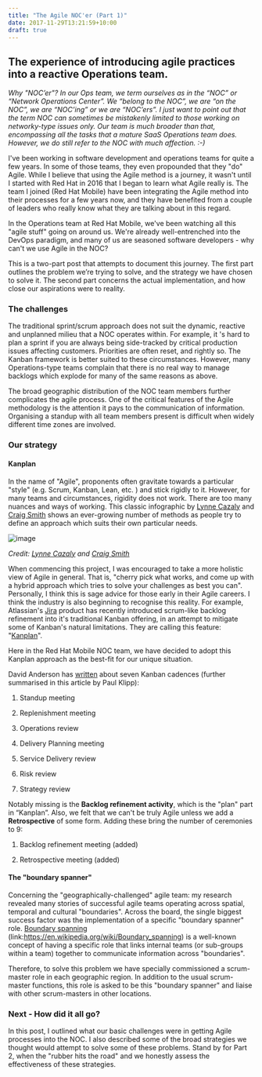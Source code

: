 ```yaml
---
title: "The Agile NOC'er (Part 1)"
date: 2017-11-29T13:21:59+10:00
draft: true
---
```


## The experience of introducing agile practices into a reactive Operations team.

*Why "NOC’er"? In our Ops team, we term ourselves as in the “NOC” or “Network Operations Center”. We “belong to the NOC”, we are “on the NOC”, we are “NOC’ing” or we are “NOC’ers”. I just want to point out that the term NOC can sometimes be mistakenly limited to those working on networky-type issues only. Our team is much broader than that, encompassing all the tasks that a mature SaaS Operations team does. However, we do still refer to the NOC with much affection. :-)*

I've been working in software development and operations teams for quite a few years. In some of those teams, they even propounded that they "do" Agile. While I believe that using the Agile method is a journey, it wasn't until I started with Red Hat in 2016 that I began to learn what Agile really is. The team I joined (Red Hat Mobile) have been integrating the Agile method into their processes for a few years now, and they have benefited from a couple of leaders who really know what they are talking about in this regard.

In the Operations team at Red Hat Mobile, we've been watching all this "agile stuff" going on around us. We're already well-entrenched into the DevOps paradigm, and many of us are seasoned software developers - why can't we use Agile in the NOC?

This is a two-part post that attempts to document this journey. The first part outlines the problem we’re trying to solve, and the strategy we have chosen to solve it. The second part concerns the actual implementation, and how close our aspirations were to reality.

### The challenges

The traditional sprint/scrum approach does not suit the dynamic, reactive and unplanned milieu that a NOC operates within. For example, it 's hard to plan a sprint if you are always being side-tracked by critical production issues affecting customers. Priorities are often reset, and rightly so. The Kanban framework is better suited to these circumstances. However, many Operations-type teams complain that there is no real way to manage backlogs which explode for many of the same reasons as above.

The broad geographic distribution of the NOC team members further complicates the agile process. One of the critical features of the Agile methodology is the attention it pays to the communication of information. Organising a standup with all team members present is difficult when widely different time zones are involved.

### Our strategy

#### Kanplan

In the name of "Agile", proponents often gravitate towards a particular "style" (e.g. Scrum, Kanban, Lean, etc. ) and stick rigidly to it. However, for many teams and circumstances, rigidity does not work. There are too many nuances and ways of working. This classic infographic by [Lynne Cazaly](https://twitter.com/lynnecazaly) and [Craig Smith](https://twitter.com/smithcdau) shows an ever-growing number of methods as people try to define an approach which suits their own particular needs.

![image](/images/the-agile-nocer-pt1-1.jpg#c)

*Credit: [Lynne Cazaly](https://twitter.com/lynnecazaly/status/524373520550072321) and [Craig Smith](https://twitter.com/smithcdau)*

When commencing this project, I was encouraged to take a more holistic view of Agile in general. That is, "cherry pick what works, and come up with a hybrid approach which tries to solve your challenges as best you can". Personally, I think this is sage advice for those early in their Agile careers. I think the industry is also beginning to recognise this reality. For example, Atlassian's [Jira](https://www.atlassian.com/software/jira) product has recently introduced scrum-like backlog refinement into it's traditional Kanban offering, in an attempt to mitigate some of Kanban's natural limitations. They are calling this feature: "[Kanplan](https://www.atlassian.com/agile/kanplan)".

Here in the Red Hat Mobile NOC team, we have decided to adopt this Kanplan approach as the best-fit for our unique situation.

David Anderson has [written](http://www.djaa.com/kanban-cadences) about seven Kanban cadences (further summarised in this article by Paul Klipp):

1. Standup meeting

2. Replenishment meeting

3. Operations review

4. Delivery Planning meeting

5. Service Delivery review

6. Risk review

7. Strategy review

Notably missing is the **Backlog refinement activity**, which is the "plan" part in “Kanplan”. Also, we felt that we can't be truly Agile unless we add a **Retrospective** of some form. Adding these bring the number of ceremonies to 9:

1. Backlog refinement meeting (added)

2. Retrospective meeting (added)

#### The "boundary spanner"

Concerning the "geographically-challenged" agile team: my research revealed many stories of successful agile teams operating across spatial, temporal and cultural "boundaries". Across the board, the single biggest success factor was the implementation of a specific "boundary spanner" role. [Boundary spanning](https://en.wikipedia.org/wiki/Boundary_spanning) (link:https://en.wikipedia.org/wiki/Boundary_spanning) is a well-known concept of having a specific role that links internal teams (or sub-groups within a team) together to communicate information across "boundaries".

Therefore, to solve this problem we have specially commissioned a scrum-master role in each geographic region. In addition to the usual scrum-master functions, this role is asked to be this "boundary spanner" and liaise with other scrum-masters in other locations.

### Next - How did it all go?

In this post, I outlined what our basic challenges were in getting Agile processes into the NOC. I also described some of the broad strategies we thought would attempt to solve some of these problems. Stand by for Part 2, when the "rubber hits the road" and we honestly assess the effectiveness of these strategies.  

